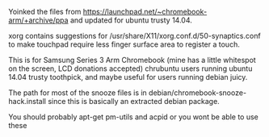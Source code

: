 Yoinked the files from https://launchpad.net/~chromebook-arm/+archive/ppa and updated for ubuntu trusty 14.04. 

xorg contains suggestions for /usr/share/X11/xorg.conf.d/50-synaptics.conf to make touchpad require less finger surface area to register a touch. 

This is for Samsung Series 3 Arm Chromebook (mine has a little whitespot on the screen, LCD donations accepted) chrubuntu users running ubuntu 14.04 trusty toothpick, and maybe useful for users running debian juicy.

The path for most of the snooze files is in debian/chromebook-snooze-hack.install since this is basically an extracted debian package.

You should probably apt-get pm-utils and acpid or you wont be able to use these
